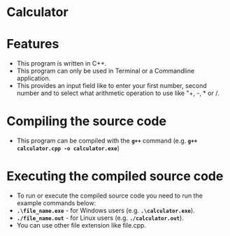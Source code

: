 # Calculator
# Features
* This program is written in C++.
* This program can only be used in Terminal or a Commandline application.
* This provides an input field like to enter your first number, second number and to select what arithmetic operation to use like "+, -, * or /.

# Compiling the source code
* This program can be compiled with the **`g++`** command (e.g. **`g++ calculator.cpp -o calculator.exe`**)

# Executing the compiled source code
* To run or execute the compiled source code you need to run the example commands below:
* **`.\file_name.exe`** - for Windows users (e.g. **`.\calculator.exe`**).
* **`./file_name.out`** - for Linux users (e.g. **`./calculator.out`**).
* You can use other file extension like file.cpp.
